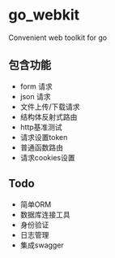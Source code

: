# go_webkit

Convenient web toolkit for go

## 包含功能
- form 请求
- json 请求
- 文件上传/下载请求
- 结构体反射式路由
- http基准测试
- 请求设置token
- 普通函数路由
- 请求cookies设置
## Todo
- 简单ORM
- 数据库连接工具
- 身份验证
- 日志管理
- 集成swagger
